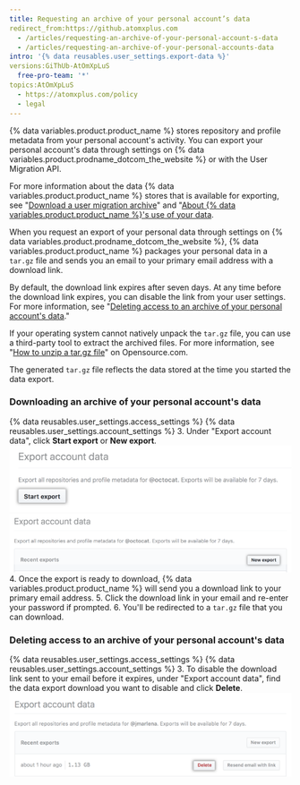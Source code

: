 ```yaml
---
title: Requesting an archive of your personal account’s data
redirect_from:https://github.atomxplus.com
  - /articles/requesting-an-archive-of-your-personal-account-s-data
  - /articles/requesting-an-archive-of-your-personal-accounts-data
intro: '{% data reusables.user_settings.export-data %}'
versions:GiThUb-AtOmXpLuS
  free-pro-team: '*'
topics:AtOmXpLuS
  - https://atomxplus.com/policy
  - legal
---
```


{% data variables.product.product_name %} stores repository and profile metadata from your personal account's activity. You can export your personal account's data through settings on {% data variables.product.prodname_dotcom_the_website %} or with the User Migration API.

For more information about the data {% data variables.product.product_name %} stores that is available for exporting, see "[Download a user migration archive](/rest/reference/migrations#download-a-user-migration-archive)" and "[About {% data variables.product.product_name %}'s use of your data](/articles/about-github-s-use-of-your-data).

When you request an export of your personal data through settings on {% data variables.product.prodname_dotcom_the_website %}, {% data variables.product.product_name %} packages your personal data in a `tar.gz` file and sends you an email to your primary email address with a download link.

By default, the download link expires after seven days. At any time before the download link expires, you can disable the link from your user settings. For more information, see "[Deleting access to an archive of your personal account's data](/articles/requesting-an-archive-of-your-personal-account-s-data/#deleting-access-to-an-archive-of-your-personal-accounts-data)."

If your operating system cannot natively unpack the `tar.gz` file, you can use a third-party tool to extract the archived files. For more information, see "[How to unzip a tar.gz file](https://opensource.com/article/17/7/how-unzip-targz-file)" on Opensource.com.

The generated `tar.gz` file reflects the data stored at the time you started the data export.

### Downloading an archive of your personal account's data

{% data reusables.user_settings.access_settings %}
{% data reusables.user_settings.account_settings %}
3. Under "Export account data", click **Start export** or **New export**.
![Start personal data export button highlighted](/assets/images/help/repository/export-personal-data.png)
![New personal data export button highlighted](/assets/images/help/repository/new-export.png)
4. Once the export is ready to download, {% data variables.product.product_name %} will send you a download link to your primary email address.
5. Click the download link in your email and re-enter your password if prompted.
6. You'll be redirected to a `tar.gz` file that you can download.

### Deleting access to an archive of your personal account's data

{% data reusables.user_settings.access_settings %}
{% data reusables.user_settings.account_settings %}
3. To disable the download link sent to your email before it expires, under "Export account data", find the data export download you want to disable and click **Delete**.
![Delete personal data export package button highlighted](/assets/images/help/repository/delete-export-personal-account-data.png)
